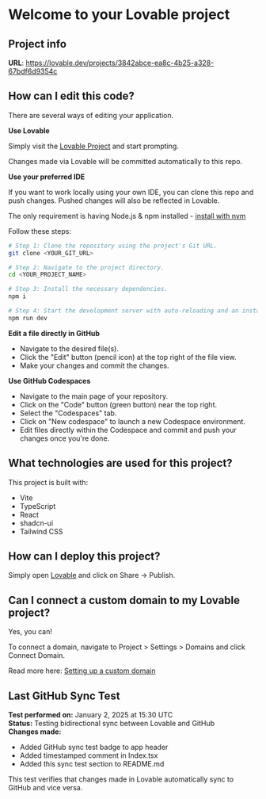 # Welcome to your Lovable project

## Project info

**URL**: https://lovable.dev/projects/3842abce-ea8c-4b25-a328-67bdf6d9354c

## How can I edit this code?

There are several ways of editing your application.

**Use Lovable**

Simply visit the [Lovable Project](https://lovable.dev/projects/3842abce-ea8c-4b25-a328-67bdf6d9354c) and start prompting.

Changes made via Lovable will be committed automatically to this repo.

**Use your preferred IDE**

If you want to work locally using your own IDE, you can clone this repo and push changes. Pushed changes will also be reflected in Lovable.

The only requirement is having Node.js & npm installed - [install with nvm](https://github.com/nvm-sh/nvm#installing-and-updating)

Follow these steps:

```sh
# Step 1: Clone the repository using the project's Git URL.
git clone <YOUR_GIT_URL>

# Step 2: Navigate to the project directory.
cd <YOUR_PROJECT_NAME>

# Step 3: Install the necessary dependencies.
npm i

# Step 4: Start the development server with auto-reloading and an instant preview.
npm run dev
```

**Edit a file directly in GitHub**

- Navigate to the desired file(s).
- Click the "Edit" button (pencil icon) at the top right of the file view.
- Make your changes and commit the changes.

**Use GitHub Codespaces**

- Navigate to the main page of your repository.
- Click on the "Code" button (green button) near the top right.
- Select the "Codespaces" tab.
- Click on "New codespace" to launch a new Codespace environment.
- Edit files directly within the Codespace and commit and push your changes once you're done.

## What technologies are used for this project?

This project is built with:

- Vite
- TypeScript
- React
- shadcn-ui
- Tailwind CSS

## How can I deploy this project?

Simply open [Lovable](https://lovable.dev/projects/3842abce-ea8c-4b25-a328-67bdf6d9354c) and click on Share -> Publish.

## Can I connect a custom domain to my Lovable project?

Yes, you can!

To connect a domain, navigate to Project > Settings > Domains and click Connect Domain.

Read more here: [Setting up a custom domain](https://docs.lovable.dev/tips-tricks/custom-domain#step-by-step-guide)

## Last GitHub Sync Test

**Test performed on:** January 2, 2025 at 15:30 UTC  
**Status:** Testing bidirectional sync between Lovable and GitHub  
**Changes made:**
- Added GitHub sync test badge to app header
- Added timestamped comment in Index.tsx
- Added this sync test section to README.md

This test verifies that changes made in Lovable automatically sync to GitHub and vice versa.
